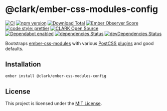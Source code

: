 # @clark/ember-css-modules-config

[![CI](https://github.com/ClarkSource/ember-css-modules-config/workflows/CI/badge.svg)](https://github.com/ClarkSource/ember-css-modules-config/actions)
[![npm version](https://badge.fury.io/js/@clark%2Fember-css-modules-config.svg)](http://badge.fury.io/js/@clark%2Fember-css-modules-config)
[![Download Total](https://img.shields.io/npm/dt/@clark%2Fember-css-modules-config.svg)](http://badge.fury.io/js/@clark%2Fember-css-modules-config)
[![Ember Observer Score](https://emberobserver.com/badges/-clark-ember-css-modules-config.svg)](https://emberobserver.com/addons/@clark/ember-css-modules-config)
[![code style: prettier](https://img.shields.io/badge/code_style-prettier-ff69b4.svg)](https://github.com/prettier/prettier)
[![CLARK Open Source](https://img.shields.io/badge/CLARK-Open%20Source-%232B6CDE.svg)](https://www.clark.de/de/jobs)<br>
[![Dependabot enabled](https://img.shields.io/badge/dependabot-enabled-blue.svg?logo=dependabot)](https://dependabot.com/)
[![dependencies Status](https://david-dm.org/ClarkSource/ember-css-modules-config/status.svg)](https://david-dm.org/ClarkSource/ember-css-modules-config)
[![devDependencies Status](https://david-dm.org/ClarkSource/ember-css-modules-config/dev-status.svg)](https://david-dm.org/ClarkSource/ember-css-modules-config?type=dev)

Bootstraps [ember-css-modules][ember-css-modules] with various
[PostCSS plugins][postcss-parts] and good defaults.

[ember-css-modules]: https://github.com/salsify/ember-css-modules
[postcss-parts]: https://www.postcss.parts/

## Installation

```sh
ember install @clark/ember-css-modules-config
```

## License

This project is licensed under the [MIT License](LICENSE.md).
